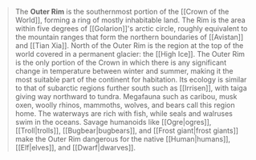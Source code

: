 > The **Outer Rim** is the southernmost portion of the [[Crown of the World]], forming a ring of mostly inhabitable land. The Rim is the area within five degrees of [[Golarion]]'s arctic circle, roughly equivalent to the mountain ranges that form the northern boundaries of [[Avistan]] and [[Tian Xia]]. North of the Outer Rim is the region at the top of the world covered in a permanent glacier: the [[High Ice]].
> The Outer Rim is the only portion of the Crown in which there is any significant change in temperature between winter and summer, making it the most suitable part of the continent for habitation. Its ecology is similar to that of subarctic regions further south such as [[Irrisen]], with taiga giving way northward to tundra. Megafauna such as caribou, musk oxen, woolly rhinos, mammoths, wolves, and bears call this region home. The waterways are rich with fish, while seals and walruses swim in the oceans. Savage humanoids like [[Ogre|ogres]], [[Troll|trolls]], [[Bugbear|bugbears]], and [[Frost giant|frost giants]] make the Outer Rim dangerous for the native [[Human|humans]], [[Elf|elves]], and [[Dwarf|dwarves]].







